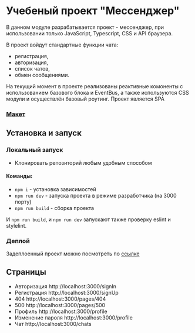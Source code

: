# Учебеный проект "Мессенджер"


В данном модуле разрабатывается проект - мессенджер, при использовании только JavaScript, Typescript, CSS и API браузера.

В проект войдут стандартные функции чата:
- регистрация,
- авторизация,
- список чатов,
- обмен сообщениями.

На текущий момент в проекте реализованы реактивные комоненты с использованием базового блока и EventBus, а также используются CSS модули и осуществлён базовый роутинг. Проект является SPA

### [Макет](https://www.figma.com/file/jF5fFFzgGOxQeB4CmKWTiE/Chat_external_link?node-id=0%3A1)

## Установка и запуск

### Локальный запуск

 - Клонировать репозиторий любым удобным способом

 #### Команды:
 - `npm i` - установка зависимостей
 - `npm run dev` - запуска проекта в режиме разработчика (на 3000 порту)
 - `npm run build` - сборка проекта 

И `npm run build`, и `npm run dev` запускают также проверку eslint и stylelint.

### Деплой

 Задеплоенный проект можно посмотреть по [ссылке](https://deploy--scintillating-churros-7dabfa.netlify.app/src/pages/chats/chats)

## Страницы

- Авторизация http://localhost:3000/signIn
- Регистрация http://localhost:3000/signUp
- 404 http://localhost:3000/pages/404
- 500 http://localhost:3000/pages/500
- Профиль http://localhost:3000/profile
- Изменение пароля http://localhost:3000/profile
- Чат http://localhost:3000/chats



